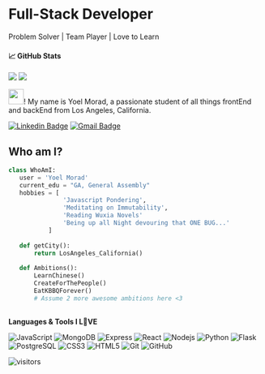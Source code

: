 # Full-Stack Developer 
Problem Solver | Team Player | Love to Learn

#### &#x1f4c8; GitHub Stats
<img src="https://github-readme-stats.vercel.app/api?username=yoel0&theme=vue&show_icons=true&hide_title=true&hide_border=true&hide=contribs,issues" > <img src="https://github-readme-stats.vercel.app/api/top-langs/?username=yoel0&layout=compact&theme=vue&hide_title=true&hide_border=true&hide=contribs,issues">

<img src="https://raw.githubusercontent.com/yoel0/yoel0/master/wave.gif" width="30px">! My name is Yoel Morad, a passionate student of all things frontEnd and backEnd from Los Angeles, California.

[![Linkedin Badge](https://img.shields.io/badge/-yoelmorad-blue?style=flat-square&logo=Linkedin&logoColor=white&link=https://www.linkedin.com/in/yoelmorad/)](https://www.linkedin.com/in/yoelmorad/)
[![Gmail Badge](https://img.shields.io/badge/-yoelgabriel.m@gmail.com-c14438?style=flat-square&logo=Gmail&logoColor=white&link=mailto:yoelgabriel.m@gmail.com)](mailto:yoelgabriel.m@gmail.com)

## Who am I?
 ```python
 class WhoAmI:
 	user = 'Yoel Morad'
	current_edu = "GA, General Assembly"
	hobbies = [
				'Javascript Pondering',
				'Meditating on Immutability',
				'Reading Wuxia Novels'
				'Being up all Night devouring that ONE BUG...'
			]
	
	def getCity():
		return LosAngeles_California()
	
	def Ambitions():
		LearnChinese()
		CreateForThePeople()
		EatKBBQForever()
		# Assume 2 more awesome ambitions here <3
	
 ```

**Languages & Tools I L💚VE**  

![JavaScript](https://img.shields.io/badge/-JavaScript-black?style=flat-square&logo=javascript)
![MongoDB](https://img.shields.io/badge/-MongoDB-black?style=flat-square&logo=mongodb)
![Express](https://img.shields.io/badge/-Express-black?style=flat-square&logo=express)
![React](https://img.shields.io/badge/-React-black?style=flat-square&logo=react)
![Nodejs](https://img.shields.io/badge/-Nodejs-black?style=flat-square&logo=Node.js)
![Python](https://img.shields.io/badge/-Python-black?style=flat-square&logo=Python)
![Flask](https://img.shields.io/badge/-Flask-black?style=flat-square&logo=flask)
![PostgreSQL](https://img.shields.io/badge/-PostgreSQL-336791?style=flat-square&logo=postgresql)
![CSS3](https://img.shields.io/badge/-CSS3-1572B6?style=flat-square&logo=css3)
![HTML5](https://img.shields.io/badge/-HTML5-E34F26?style=flat-square&logo=html5&logoColor=white)
![Git](https://img.shields.io/badge/-Git-black?style=flat-square&logo=git)
![GitHub](https://img.shields.io/badge/-GitHub-181717?style=flat-square&logo=github)

![visitors](https://komarev.com/ghpvc/?username=yoel0&color=brightgreen)

<!--
**yoel0/yoel0** is a ✨ _special_ ✨ repository because its `README.md` (this file) appears on your GitHub profile.

Here are some ideas to get you started:

- 🔭 I’m currently working on ...
- 🌱 I’m currently learning ...
- 👯 I’m looking to collaborate on ...
- 🤔 I’m looking for help with ...
- 💬 Ask me about ...
- 📫 How to reach me: ...
- 😄 Pronouns: ...
- ⚡ Fun fact: ...
-->
